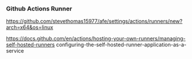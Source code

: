 ### Github Actions Runner

https://github.com/stevethomas15977/afe/settings/actions/runners/new?arch=x64&os=linux

https://docs.github.com/en/actions/hosting-your-own-runners/managing-self-hosted-runners configuring-the-self-hosted-runner-application-as-a-service

  
  

